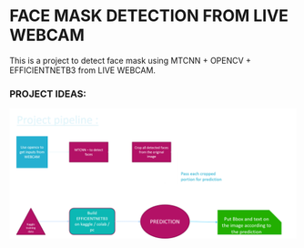 # FACE MASK DETECTION FROM LIVE WEBCAM

This is a project to detect face mask using MTCNN + OPENCV + EFFICIENTNETB3 from LIVE WEBCAM.

### PROJECT IDEAS:
![](https://github.com/deepakat002/facemask-detection-mtcnn/blob/main/face%20mask%20detection-%20mtcnn.png?raw=true)
